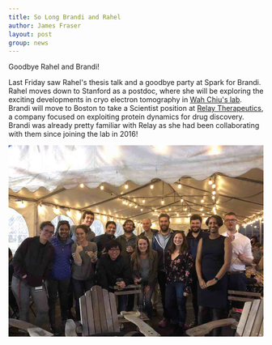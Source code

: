 ```yaml
---
title: So Long Brandi and Rahel
author: James Fraser
layout: post
group: news
---
```


Goodbye Rahel and Brandi!

Last Friday saw Rahel's thesis talk and a goodbye party at Spark for Brandi. Rahel moves down to Stanford as a postdoc, where she will be exploring the exciting developments in cryo electron tomography in [Wah Chiu's lab](https://profiles.stanford.edu/wah-chiu). Brandi will move to Boston to take a Scientist position at [Relay Therapeutics](http://relaytx.com/), a company focused on exploiting protein dynamics for drug discovery. Brandi was already pretty familiar with Relay as she had been collaborating with them since joining the lab in 2016!

  <img src="/static/img/news/brandi_rahel.jpg" alt="So long!" class="img-fluid">
